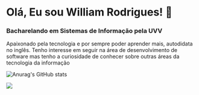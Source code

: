 # Olá, Eu sou William Rodrigues! 👋

### Bacharelando em Sistemas de Informação pela UVV
Apaixonado pela tecnologia e por sempre poder aprender mais, autodidata no inglês.
Tenho interesse em seguir na área de desenvolvimento de software mas tenho a curiosidade de conhecer sobre outras áreas da tecnologia da informação

![Anurag's GitHub stats](https://github-readme-stats.vercel.app/api?username=oWilliamRodrigues&show_icons=true&theme=radical)

<!-- Layout de Linguagens mais usadas

![Top Langs](https://github-readme-stats.vercel.app/api/top-langs/?username=oWilliamRodrigues&layout=compact)

-->

<div>
  <a href="https://www.linkedin.com/in/william-rodrigues03/" target="_blank"><img src="https://img.shields.io/badge/-LinkedIn-%230077B5?style=for-the-badge&logo=linkedin&logoColor=white" target="_blank"></a>
  
</div>
<!--
**oWilliamRodrigues/oWilliamRodrigues** is a ✨ _special_ ✨ repository because its `README.md` (this file) appears on your GitHub profile.

Here are some ideas to get you started:

- 🔭 I’m currently working on ...
- 🌱 I’m currently learning ...
- 👯 I’m looking to collaborate on ...
- 🤔 I’m looking for help with ...
- 💬 Ask me about ...
- 📫 How to reach me: ...
- 😄 Pronouns: ...
- ⚡ Fun fact: ...
-->
